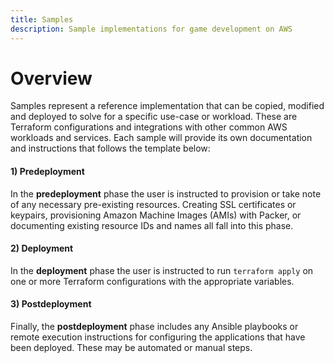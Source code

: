```yaml
---
title: Samples
description: Sample implementations for game development on AWS
---
```


# Overview

Samples represent a reference implementation that can be copied, modified and deployed to solve for a specific use-case or workload. These are Terraform configurations and integrations with other common AWS workloads and services. Each sample will provide its own documentation and instructions that follows the template below:

#### 1) Predeployment

In the **predeployment** phase the user is instructed to provision or take note of any necessary pre-existing resources. Creating SSL certificates or keypairs, provisioning Amazon Machine Images (AMIs) with Packer, or documenting existing resource IDs and names all fall into this phase.

#### 2) Deployment

In the **deployment** phase the user is instructed to run `terraform apply` on one or more Terraform configurations with the appropriate variables.

#### 3) Postdeployment

Finally, the **postdeployment** phase includes any Ansible playbooks or remote execution instructions for configuring the applications that have been deployed. These may be automated or manual steps.
